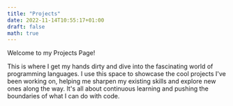```yaml
---
title: "Projects"
date: 2022-11-14T10:55:17+01:00
draft: false
math: true
---
```

Welcome to my Projects Page! 

This is where I get my hands dirty and dive into the fascinating world of programming languages. I use this space to showcase the cool projects I've been working on, helping me sharpen my existing skills and explore new ones along the way. It's all about continuous learning and pushing the boundaries of what I can do with code.